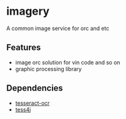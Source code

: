 imagery
====
A common image service for orc and etc

## Features
- image orc solution for vin code and so on
- graphic processing library

## Dependencies
- [tesseract-ocr](https://github.com/tesseract-ocr/tesseract)
- [tess4j](http://tess4j.sourceforge.net/)
